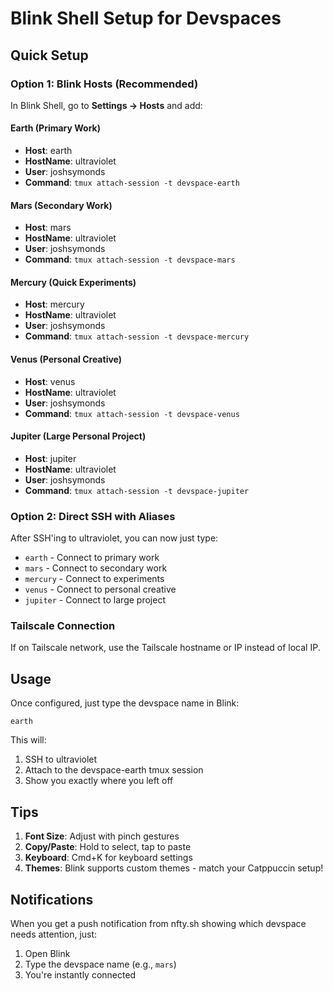 # Blink Shell Setup for Devspaces

## Quick Setup

### Option 1: Blink Hosts (Recommended)

In Blink Shell, go to **Settings → Hosts** and add:

#### Earth (Primary Work)
- **Host**: earth
- **HostName**: ultraviolet
- **User**: joshsymonds
- **Command**: `tmux attach-session -t devspace-earth`

#### Mars (Secondary Work)
- **Host**: mars
- **HostName**: ultraviolet
- **User**: joshsymonds
- **Command**: `tmux attach-session -t devspace-mars`

#### Mercury (Quick Experiments)
- **Host**: mercury
- **HostName**: ultraviolet
- **User**: joshsymonds
- **Command**: `tmux attach-session -t devspace-mercury`

#### Venus (Personal Creative)
- **Host**: venus
- **HostName**: ultraviolet
- **User**: joshsymonds
- **Command**: `tmux attach-session -t devspace-venus`

#### Jupiter (Large Personal Project)
- **Host**: jupiter
- **HostName**: ultraviolet
- **User**: joshsymonds
- **Command**: `tmux attach-session -t devspace-jupiter`

### Option 2: Direct SSH with Aliases

After SSH'ing to ultraviolet, you can now just type:
- `earth` - Connect to primary work
- `mars` - Connect to secondary work
- `mercury` - Connect to experiments
- `venus` - Connect to personal creative
- `jupiter` - Connect to large project

### Tailscale Connection

If on Tailscale network, use the Tailscale hostname or IP instead of local IP.

## Usage

Once configured, just type the devspace name in Blink:
```
earth
```

This will:
1. SSH to ultraviolet
2. Attach to the devspace-earth tmux session
3. Show you exactly where you left off

## Tips

1. **Font Size**: Adjust with pinch gestures
2. **Copy/Paste**: Hold to select, tap to paste
3. **Keyboard**: Cmd+K for keyboard settings
4. **Themes**: Blink supports custom themes - match your Catppuccin setup!

## Notifications

When you get a push notification from nfty.sh showing which devspace needs attention, just:
1. Open Blink
2. Type the devspace name (e.g., `mars`)
3. You're instantly connected